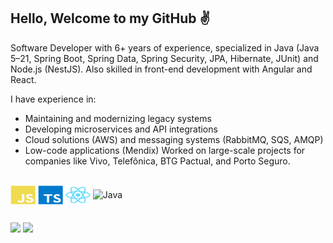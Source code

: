 ## Hello, Welcome to my GitHub ✌

Software Developer with 6+ years of experience, specialized in Java (Java 5–21, Spring Boot, Spring Data, Spring Security, JPA, Hibernate, JUnit) and Node.js (NestJS).
Also skilled in front-end development with Angular and React.

I have experience in:
  * Maintaining and modernizing legacy systems
  * Developing microservices and API integrations
  * Cloud solutions (AWS) and messaging systems (RabbitMQ, SQS, AMQP)
  * Low-code applications (Mendix)
Worked on large-scale projects for companies like Vivo, Telefônica, BTG Pactual, and Porto Seguro.

<!-- <div align="center">
  <a href="https://github.com/gjmedeiros">
    <img
      height="180em"
      src="https://github-readme-stats.vercel.app/api?username=gjmedeiros&show_icons=true&theme=radical"
    />
    <img
      height="180em"
      src="https://github-readme-stats.vercel.app/api/top-langs/?username=gjmedeiros&layout=compact&&theme=radical"
    />
  </a>
</div> -->

<div style="display: inline_block">
  <br />
  <img
    align="center"
    alt="Js"
    height="30"
    width="40"
    src="https://raw.githubusercontent.com/devicons/devicon/master/icons/javascript/javascript-plain.svg"
  />
  <img
    align="center"
    alt="Ts"
    height="30"
    width="40"
    src="https://raw.githubusercontent.com/devicons/devicon/master/icons/typescript/typescript-plain.svg"
  />
  <img
    align="center"
    alt="React"
    height="30"
    width="40"
    src="https://raw.githubusercontent.com/devicons/devicon/master/icons/react/react-original.svg"
  />
  <img
    align="center"
    alt="Java"
    height="30"
    width="40"
    src="https://cdn.jsdelivr.net/gh/devicons/devicon/icons/java/java-original.svg"
  />
</div>

##

<div>
  <a href="gabriel.m.goncalves2@gmail.com"
    ><img
      src="https://img.shields.io/badge/Gmail-D14836?style=for-the-badge&logo=gmail&logoColor=white"
      target="_blank"
  /></a>
  <a
    href="https://www.linkedin.com/in/gabriel-medeiros-goncalves/"
    target="_blank"
    ><img
      src="https://img.shields.io/badge/-LinkedIn-%230077B5?style=for-the-badge&logo=linkedin&logoColor=white"
      target="_blank"
  /></a>

  <!--
  ![Snake animation](https://github.com/gjmedeiros/gjmedeiros/blob/output/github-contribution-grid-snake.svg)
  -->
</div>
